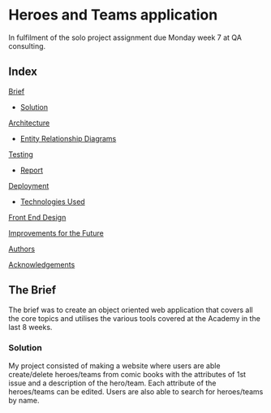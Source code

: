 # Heroes and Teams application 

In fulfilment of the solo project assignment due Monday week 7 at QA consulting.

## Index
[Brief](#brief)
   * [Solution](#solution)
   
[Architecture](#architecture)
   * [Entity Relationship Diagrams](#erd)
	
[Testing](#testing)
   * [Report](#report)

     
[Deployment](#depl)
   * [Technologies Used](#tech)
     
[Front End Design](#FE)

[Improvements for the Future](#improve)

[Authors](#auth)

[Acknowledgements](#ack)

<a name="brief"></a>
## The Brief

The brief was to create an object oriented web application that covers all the core topics and utilises the various tools covered at the Academy in the last 8 weeks.

<a name="solution"></a>
### Solution

My project consisted of making a website where users are able create/delete heroes/teams from comic books with the 
attributes of 1st issue and a description of the hero/team. Each attribute of the heroes/teams can be edited. Users are also able to
search for heroes/teams by name.







